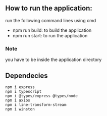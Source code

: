 ## How to run the application:
run the following command lines using cmd
- npm run build: to build the application
- npm run start: to run the application
### Note
you have to be inside the application directory

## Dependecies
    npm i express
    npm i typescript
    npm i @types/express @types/node
    npm i axios
    npm i line-transform-stream
    npm i winston
